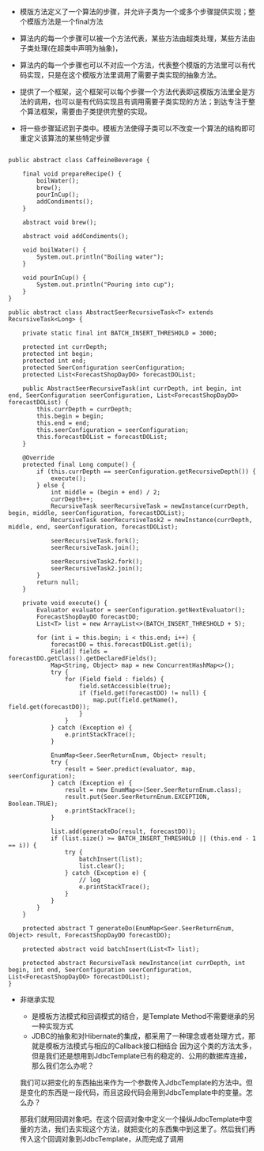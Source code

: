 
- 模版方法定义了一个算法的步骤，并允许子类为一个或多个步骤提供实现；整个模版方法是一个final方法
- 算法内的每一个步骤可以被一个方法代表，某些方法由超类处理，某些方法由子类处理(在超类中声明为抽象)，
- 算法内的每一个步骤也可以不对应一个方法，代表整个模版的方法里可以有代码实现，只是在这个模版方法里调用了需要子类实现的抽象方法。
- 提供了一个框架，这个框架可以每个步骤一个方法代表即这模版方法里全是方法的调用，也可以是有代码实现且有调用需要子类实现的方法；到达专注于整个算法框架，需要由子类提供完整的实现。

- 将一些步骤延迟到子类中。模板方法使得子类可以不改变一个算法的结构即可重定义该算法的某些特定步骤
```

public abstract class CaffeineBeverage {
  
	final void prepareRecipe() {
		boilWater();
		brew();
		pourInCup();
		addCondiments();
	}
 
	abstract void brew();
  
	abstract void addCondiments();
 
	void boilWater() {
		System.out.println("Boiling water");
	}
  
	void pourInCup() {
		System.out.println("Pouring into cup");
	}
}

```

```
public abstract class AbstractSeerRecursiveTask<T> extends RecursiveTask<Long> {

    private static final int BATCH_INSERT_THRESHOLD = 3000;

    protected int currDepth;
    protected int begin;
    protected int end;
    protected SeerConfiguration seerConfiguration;
    protected List<ForecastShopDayDO> forecastDOList;

    public AbstractSeerRecursiveTask(int currDepth, int begin, int end, SeerConfiguration seerConfiguration, List<ForecastShopDayDO> forecastDOList) {
        this.currDepth = currDepth;
        this.begin = begin;
        this.end = end;
        this.seerConfiguration = seerConfiguration;
        this.forecastDOList = forecastDOList;
    }

    @Override
    protected final Long compute() {
        if (this.currDepth == seerConfiguration.getRecursiveDepth()) {
            execute();
        } else {
            int middle = (begin + end) / 2;
            currDepth++;
            RecursiveTask seerRecursiveTask = newInstance(currDepth, begin, middle, seerConfiguration, forecastDOList);
            RecursiveTask seerRecursiveTask2 = newInstance(currDepth, middle, end, seerConfiguration, forecastDOList);

            seerRecursiveTask.fork();
            seerRecursiveTask.join();

            seerRecursiveTask2.fork();
            seerRecursiveTask2.join();
        }
        return null;
    }

    private void execute() {
        Evaluator evaluator = seerConfiguration.getNextEvaluator();
        ForecastShopDayDO forecastDO;
        List<T> list = new ArrayList<>(BATCH_INSERT_THRESHOLD + 5);

        for (int i = this.begin; i < this.end; i++) {
            forecastDO = this.forecastDOList.get(i);
            Field[] fields = forecastDO.getClass().getDeclaredFields();
            Map<String, Object> map = new ConcurrentHashMap<>();
            try {
                for (Field field : fields) {
                    field.setAccessible(true);
                    if (field.get(forecastDO) != null) {
                        map.put(field.getName(), field.get(forecastDO));
                    }
                }
            } catch (Exception e) {
                e.printStackTrace();
            }

            EnumMap<Seer.SeerReturnEnum, Object> result;
            try {
                result = Seer.predict(evaluator, map, seerConfiguration);
            } catch (Exception e) {
                result = new EnumMap<>(Seer.SeerReturnEnum.class);
                result.put(Seer.SeerReturnEnum.EXCEPTION, Boolean.TRUE);
                e.printStackTrace();
            }

            list.add(generateDo(result, forecastDO));
            if (list.size() >= BATCH_INSERT_THRESHOLD || (this.end - 1 == i)) {
                try {
                    batchInsert(list);
                    list.clear();
                } catch (Exception e) {
                    // log
                    e.printStackTrace();
                }
            }
        }
    }

    protected abstract T generateDo(EnumMap<Seer.SeerReturnEnum, Object> result, ForecastShopDayDO forecastDO);

    protected abstract void batchInsert(List<T> list);

    protected abstract RecursiveTask newInstance(int currDepth, int begin, int end, SeerConfiguration seerConfiguration, List<ForecastShopDayDO> forecastDOList);
}
```

- 非继承实现
    - 是模板方法模式和回调模式的结合，是Template Method不需要继承的另一种实现方式
    - JDBC的抽象和对Hibernate的集成，都采用了一种理念或者处理方式，那就是模板方法模式与相应的Callback接口相结合
    因为这个类的方法太多，但是我们还是想用到JdbcTemplate已有的稳定的、公用的数据库连接，那么我们怎么办呢？
    
    我们可以把变化的东西抽出来作为一个参数传入JdbcTemplate的方法中。但是变化的东西是一段代码，而且这段代码会用到JdbcTemplate中的变量。怎么办？
    
    那我们就用回调对象吧。在这个回调对象中定义一个操纵JdbcTemplate中变量的方法，我们去实现这个方法，就把变化的东西集中到这里了。然后我们再传入这个回调对象到JdbcTemplate，从而完成了调用
